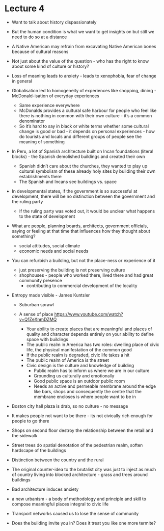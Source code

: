 # Lecture 4

- Want to talk about history dispassionately

- But the human condition is what we want to get insights on but still we need to do so at a distance

- A Native American may refrain from excavating Native American bones because of cultural reasons
- Not just about the value of the question - who has the right to know about some kind of culture or history?

- Loss of meaning leads to anxiety - leads to xenophobia, fear of change in general

- Globalisation led to homogeneity of experiences like shopping, dining - McDonald-isation of everyday experiences
  - Same experience everywhere
  - McDonalds provides a cultural safe harbour for people who feel like there is nothing in common with their own culture - it’s a common denominator
  - So it’s hard to say in black or white terms whether some cultural change is good or bad - it depends on personal experiences - how do tourists and locals and different groups of people see the meaning of something
- In Peru, a lot of Spanish architecture built on Incan foundations (literal blocks) - the Spanish demolished buildings and created their own
  - Spanish didn’t care about the churches, they wanted to play up cultural symbolism of these already holy sites by building their own establishments there
  - The Spanish and Incans see buildings vs. space

- In developmental states, if the government is so successful at development, there will be no distinction between the government and the ruling party
  - If the ruling party was voted out, it would be unclear what happens to the state of development

- What are people, planning boards, architects, government officials, saying or feeling at that time that influences how they thought about something?
  - social attitudes, social climate
  - economic needs and social needs
- You can refurbish a building, but not the place-ness or experience of it
  - just preserving the building is not preserving culture
  - shophouses - people who worked there, lived there and had great community presence
    - contributing to commercial development of the locality
      

- Entropy made visible - James Kuntsler
  - Suburban sprawl 

  - A sense of place  https://www.youtube.com/watch?v=Q1ZeXnmDZMQ
    - Your ability to create places that are meaningful and places of quality and character depends entirely on your ability to define space with buildings
    - The public realm in America has two roles: dwelling place of civic life, the physical manifestation of the common good
    - If the public realm is degraded, civic life takes a hit
    - The public realm of America is the street
    - Civic design is the culture and knowledge of building 
      - Public realm has to inform us where we are in our culture
      - Grounding us culturally and emotionally
      - Good public space is an outdoor public room
      - Needs an active and permeable membrane around the edge like bars, shops and consequently the centre that the membrane encloses is where people want to be in

- Boston city hall plaza is drab, so no culture - no message
- It makes people not want to be there - its not civically rich enough for people to go there
- Shops on second floor destroy the relationship between the retail and the sidewalk

- Street trees do spatial denotation of the pedestrian realm, soften hardscape of the buildings
- Distinction between the country and the rural 
- The original counter-idea to the brutalist city was just to inject as much of country living into blocked architecture - grass and trees around buildings
- Bad architecture induces anxiety 

- a new urbanism - a body of methodology and principle and skill to compose meaningful places integral to civic life
- Transport networks caused us to lose the sense of community
- Does the building invite you in? Does it treat you like one more termite?